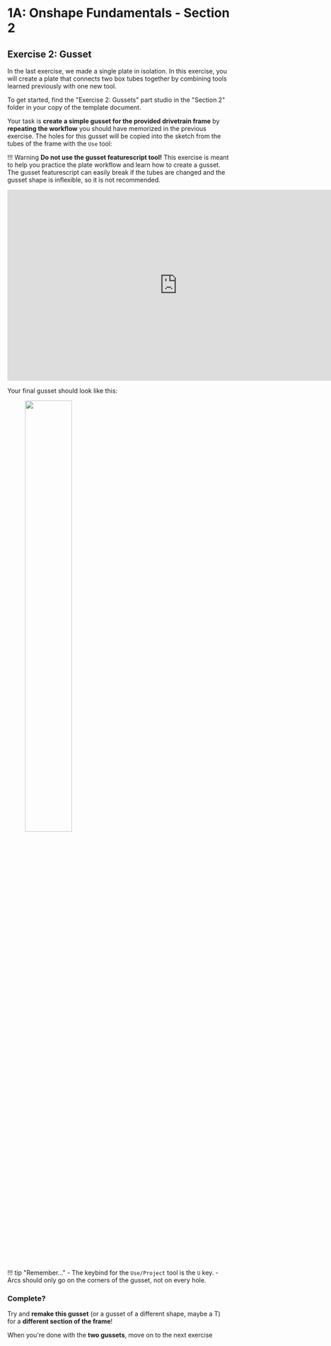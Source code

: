 # 1A: Onshape Fundamentals - Section 2
## Exercise 2: Gusset

In the last exercise, we made a single plate in isolation. In this exercise, you will create a plate that connects two box tubes together by combining tools learned previously with one new tool.

To get started, find the "Exercise 2: Gussets" part studio in the "Section 2" folder in your copy of the template document. 

Your task is **create a simple gusset for the provided drivetrain frame** by **repeating the workflow** you should have memorized in the previous exercise. The holes for this gusset will be copied into the sketch from the tubes of the frame with the `Use` tool: 

!!! Warning
    **Do not use the gusset featurescript tool!** This exercise is meant to help you practice the plate workflow and learn how to create a gusset. The gusset featurescript can easily break if the tubes are changed and the gusset shape is inflexible, so it is not recommended.

<center markdown>
<iframe src="https://www.youtube.com/embed/aS1xknADBaE" width="768" height="432" frameborder="0" allowfullscreen></iframe>
</center>

Your final gusset should look like this:

<figure>
  <img src="/img/learning-course/stage1a/plate-gusset-example.webp" style="width:50%">
</figure>

!!! tip "Remember..."
    - The keybind for the `Use/Project` tool is the `U` key.
    - Arcs should only go on the corners of the gusset, not on every hole.

### Complete?
Try and **remake this gusset** (or a gusset of a different shape, maybe a T) for a **different section of the frame**!

When you're done with the **two gussets**, move on to the next exercise

<br>
